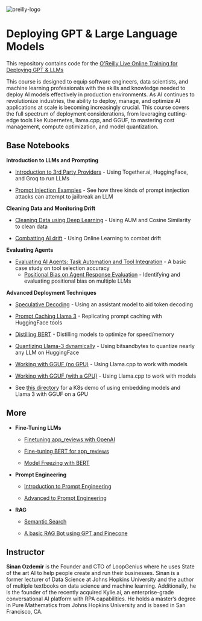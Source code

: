 ![oreilly-logo](images/oreilly.png)

# Deploying GPT & Large Language Models

This repository contains code for the [O'Reilly Live Online Training for Deploying GPT & LLMs](https://www.oreilly.com/live-events/deploying-gpt-large-language-models-llms/0642572012963)

This course is designed to equip software engineers, data scientists, and machine learning professionals with the skills and knowledge needed to deploy AI models effectively in production environments. As AI continues to revolutionize industries, the ability to deploy, manage, and optimize AI applications at scale is becoming increasingly crucial. This course covers the full spectrum of deployment considerations, from leveraging cutting-edge tools like Kubernetes, llama.cpp, and GGUF, to mastering cost management, compute optimization, and model quantization.

## Base Notebooks

**Introduction to LLMs and Prompting**

- [Introduction to 3rd Party Providers](notebooks/third_party_inference.ipynb) - Using Together.ai, HuggingFace, and Groq to run LLMs

- [Prompt Injection Examples](notebooks/prompt_injection.ipynb) - See how three kinds of prompt innjection attacks can attempt to jailbreak an LLM

**Cleaning Data and Monitoring Drift**

- [Cleaning Data using Deep Learning](https://colab.research.google.com/drive/1hPnU9sLsV9W50q9rd_oxUU1Bv7SUCVU5?usp=sharing) - Using AUM and Cosine Similarity to clean data

- [Combatting AI drift](https://colab.research.google.com/drive/14E6DMP_RGctUPqjI6VMa8EFlggXR7fat?usp=sharing) - Using Online Learning to combat drift

**Evaluating Agents**

- [Evaluating AI Agents: Task Automation and Tool Integration](https://ai-office-hours.beehiiv.com/p/evaluating-ai-agent-tool-selection) - A basic case study on tool selection accuracy
	- [Positional Bias on Agent Response Evaluation](https://github.com/sinanuozdemir/oreilly-ai-agents/blob/main/notebooks/Evaluating_LLMs_with_Rubrics.ipynb) - Identifying and evaluating positional bias on multiple LLMs

**Advanced Deployment Techniques**

- [Speculative Decoding](https://colab.research.google.com/drive/1QXqUjgMLUbAqXzGc8uBWJ5t4BEtJQbWh?usp=sharing) - Using an assistant model to aid token decoding

- [Prompt Caching Llama 3](https://colab.research.google.com/drive/1LlocxmN6adI-bFeT2dGGa4U2zkku77o7?usp=sharing) - Replicating prompt caching with HuggingFace tools

- [Distilling BERT](https://colab.research.google.com/drive/1GO8w1gC2TRII9-aaRNaFN6mkCglm2pJa?usp=sharing) - Distilling models to optimize for speed/memory

- [Quantizing Llama-3 dynamically](https://colab.research.google.com/drive/12RTnrcaXCeAqyGQNbWsrvcqKyOdr0NSm?usp=sharing) - Using bitsandbytes to quantize nearly any LLM on HuggingFace

- [Working with GGUF (no GPU)](https://colab.research.google.com/drive/15IC5cI-aFbpND5GrvKjAMas1Hmc7M6Rg?usp=sharing) - Using Llama.cpp to work with models

- [Working with GGUF (with a GPU)](https://colab.research.google.com/drive/1D6k-BeuF8YRTR8BGi2YYJrSOAZ6cYX8Y?usp=sharing) - Using Llama.cpp to work with models

- See [this directory](./llama_cpp) for a K8s demo of using embedding models and Llama 3 with GGUF on a GPU


## More

- **Fine-Tuning LLMs**

	- [Finetuning app_reviews with OpenAI](notebooks/fine_tuned_classification_sentiment.ipynb)

	- [Fine-tuning BERT for app_reviews](notebooks/BERT%20vs%20GPT.ipynb)

	- [Model Freezing with BERT](notebooks/anime_category_classification_model_freezing.ipynb)

- **Prompt Engineering**
	- [Introduction to Prompt Engineering](notebooks/intro_prompt_engineering.ipynb)

	- [Advanced to Prompt Engineering](notebooks/adv_prompt_engineering.ipynb)

- **RAG**

	- [Semantic Search](notebooks/semantic_search.ipynb)

	- [A basic RAG Bot using GPT and Pinecone](notebooks/rag_bot.ipynb)

## Instructor

**Sinan Ozdemir** is the Founder and CTO of LoopGenius where he uses State of the art AI to help people create and run their businesses. Sinan is a former lecturer of Data Science at Johns Hopkins University and the author of multiple textbooks on data science and machine learning. Additionally, he is the founder of the recently acquired Kylie.ai, an enterprise-grade conversational AI platform with RPA capabilities. He holds a master’s degree in Pure Mathematics from Johns Hopkins University and is based in San Francisco, CA.

